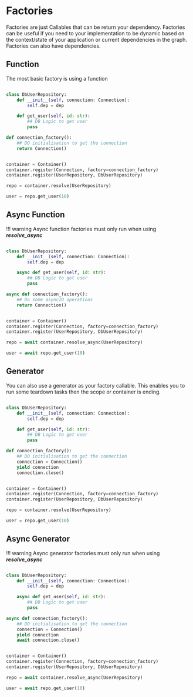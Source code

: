 # Factories

Factories are just Callables that can be return your dependency. Factories can be useful if you need to your implementation to be dynamic based on the context/state of your application or current dependencies in the graph.
Factories can also have dependencies.

## Function
The most basic factory is using a function

```python

class DbUserRepository:
    def __init__(self, connection: Connection):
        self.dep = dep

    def get_user(self, id: str):
        ## DB Logic to get user
        pass

def connection_factory():
    ## DO initialisation to get the connection
    return Connection()


container = Container()
container.register(Connection, factory=connection_factory)
container.register(UserRepository, DbUserRepository)

repo = container.resolve(UserRepository)

user = repo.get_user(10)
```


## Async Function


!!! warning
    Async function factories must only run when using ***resolve_async***

```python

class DbUserRepository:
    def __init__(self, connection: Connection):
        self.dep = dep

    async def get_user(self, id: str):
        ## DB Logic to get user
        pass

async def connection_factory():
    ## Do some asyncIO operations
    return Connection()


container = Container()
container.register(Connection, factory=connection_factory)
container.register(UserRepository, DbUserRepository)

repo = await container.resolve_async(UserRepository)

user = await repo.get_user(10)
```

## Generator

You can also use a generator as your factory callable.
This enables you to run some teardown tasks then the scope or container is ending.

```python

class DbUserRepository:
    def __init__(self, connection: Connection):
        self.dep = dep

    def get_user(self, id: str):
        ## DB Logic to get user
        pass

def connection_factory():
    ## DO initialisation to get the connection
    connection = Connection()
    yield connection
    connection.close()


container = Container()
container.register(Connection, factory=connection_factory)
container.register(UserRepository, DbUserRepository)

repo = container.resolve(UserRepository)

user = repo.get_user(10)
```


## Async Generator

!!! warning
    Async generator factories must only run when using ***resolve_async***

```python

class DbUserRepository:
    def __init__(self, connection: Connection):
        self.dep = dep

    async def get_user(self, id: str):
        ## DB Logic to get user
        pass

async def connection_factory():
    ## DO initialisation to get the connection
    connection = Connection()
    yield connection
    await connection.close()


container = Container()
container.register(Connection, factory=connection_factory)
container.register(UserRepository, DbUserRepository)

repo = await container.resolve_async(UserRepository)

user = await repo.get_user(10)
```